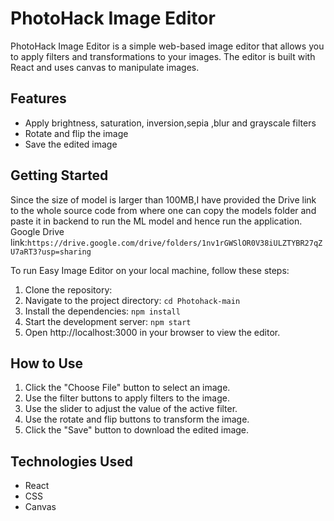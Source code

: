 # PhotoHack Image Editor

PhotoHack Image Editor is a simple web-based image editor that allows you to apply filters and transformations to your images. The editor is built with React and uses canvas to manipulate images.

## Features

- Apply brightness, saturation, inversion,sepia ,blur and grayscale filters
- Rotate and flip the image
- Save the edited image

## Getting Started

Since the size of model is larger than 100MB,I have provided the Drive link to the whole source code from where one can copy the models folder and paste it in backend to run the ML model and hence run the application.
Google Drive link:`https://drive.google.com/drive/folders/1nv1rGWSlOR0V38iULZTYBR27qZU7aRT3?usp=sharing`

To run Easy Image Editor on your local machine, follow these steps:

1. Clone the repository:
2. Navigate to the project directory: `cd Photohack-main`
3. Install the dependencies: `npm install`
4. Start the development server: `npm start`
5. Open http://localhost:3000 in your browser to view the editor.

## How to Use

1. Click the "Choose File" button to select an image.
2. Use the filter buttons to apply filters to the image.
3. Use the slider to adjust the value of the active filter.
4. Use the rotate and flip buttons to transform the image.
5. Click the "Save" button to download the edited image.

## Technologies Used

- React
- CSS
- Canvas

